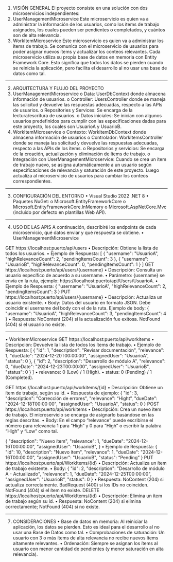 1. VISIÓN GENERAL
El proyecto consiste en una solución con dos microservicios independientes:
1.	UserManagementMicroservice
Este microservicio es quien va a administrar la información de los usuarios, como los ítems de trabajo asignados, los cuales pueden ser pendientes o completados, y cuántos son de alta relevancia.
2.	WorkItemMicroservice
Este microservicio es quien va a administrar los ítems de trabajo. Se comunica con el microservicio de usuarios para poder asignar nuevos ítems y actualizar los conteos relevantes.
Cada microservicio utiliza su propia base de datos en memoria con Entity Framework Core. Esto significa que todos los datos se pierden cuando se reinicia la aplicación, pero facilita el desarrollo al no usar una base de datos como tal.
________________________________________
2. ARQUITECTURA Y FLUJO DEL PROYECTO
1.	UserManagementMicroservice
o	Data: UserDbContext donde almacena información de usuarios.
o	Controller: UsersController donde se maneja las solicitud y devuelve las respuestas adecuadas, respecto a las APIs de usuarios.
o	Repositories y Services: Se encarga de la lectura/escritura de usuarios.
o	Datos iniciales: Se inician con algunos usuarios predefinidos para cumplir con las especificaciones dadas para este proyecto, los cuales son UsuarioA y UsuarioB.
2.	WorkItemMicroservice
o	Contexto: WorkItemDbContext donde almacena información de usuarios
o	Controlador: WorkItemsController donde se maneja las solicitud y devuelve las respuestas adecuadas, respecto a las APIs de los ítems.
o	Repositorios y servicios: Se encarga de la creación, actualización y eliminación de ítems de trabajo.
o	Integración con UserManagementMicroservice: Cuando se crea un ítem de trabajo nuevo, se asigna automáticamente a un usuario según especificaciones de relevancia y saturación de este proyecto. Luego actualiza al microservicio de usuarios para cambiar los conteos correspondientes.
________________________________________
3. CONFIGURACIÓN DEL ENTORNO
•	Visual Studio 2022 .NET 8
•	Paquetes NuGet:
o	Microsoft.EntityFrameworkCore
o	Microsoft.EntityFrameworkCore.InMemory
o	Microsoft.AspNetCore.Mvc (incluido por defecto en plantillas Web API).

________________________________________
4. USO DE LAS APIS
A continuación, describiré los endpoints de cada microservicio, qué datos enviar y qué respuesta se obtiene.
•	UserManagementMicroservice

GET https://localhost:puerto/api/users
•	Descripción: Obtiene la lista de todos los usuarios.
•	Ejemplo de Respuesta:
[
  {
    "username": "UsuarioA",
    "highRelevanceCount": 2,
    "pendingItemsCount": 3
  },
  {
    "username": "UsuarioB",
    "highRelevanceCount": 0,
    "pendingItemsCount": 1
  }
]
GET https://localhost:puerto/api/users/{username}
•	Descripción: Consulta un usuario específico de acuerdo a su username.
•	Parámetro: {username} se envía en la ruta, ejemplo: https://localhost:puerto/api/Users/UsuarioA.
•	Ejemplo de Respuesta:
{
  "username": "UsuarioA",
  "highRelevanceCount": 2,
  "pendingItemsCount": 3
}
PUT https://localhost:puerto/api/users/{username}
•	Descripción: Actualiza un usuario existente.
•	Body: Datos del usuario en formato JSON. Debe coincidir el username del body con el de la ruta. Ejemplo de body:
{
  "username": "UsuarioA",
  "highRelevanceCount": 3,
  "pendingItemsCount": 4
}
•	Respuesta: NoContent (204) si la actualización fue exitosa. NotFound (404) si el usuario no existe.
________________________________________
•	WorkItemMicroservice
GET https://localhost:puerto/api/workitems
•	Descripción: Devuelve la lista de todos los ítems de trabajo.
•	Ejemplo de Respuesta:
[
  {
    "id": 1,
    "description": "Revisar documentación",
    "relevance": 1,
    "dueDate": "2024-12-20T00:00:00",
    "assignedUser": "UsuarioA",
    "status": 0
  },
  {
    "id": 2,
    "description": "Desarrollo de módulo A",
    "relevance": 0,
    "dueDate": "2024-12-23T00:00:00",
    "assignedUser": "UsuarioB",
    "status": 0
  }
]
•	relevance: 0 (Low) / 1 (High).
•	status: 0 (Pending) / 1 (Completed).

GET https://localhost:puerto/api/workitems/{id}
•	Descripción: Obtiene un ítem de trabajo, según su id.
•	Respuesta de ejemplo:
{
  "id": 3,
  "description": "Corrección de errores",
  "relevance": “Hight”, 
  "dueDate": "2024-12-18T00:00:00",
  "assignedUser": "UsuarioA",
  "status": 0
}
POST https://localhost:puerto/api/workitems
•	Descripción: Crea un nuevo ítem de trabajo. El microservicio se encarga de asignarlo basándose en las reglas descritas.
•	Body:
En el campo “relevance” puede escribirse el número para relevancia 1 para “High” y 0 para “High” o escribir la palabra “High” y “Low” como tal.

{
  "description": "Nuevo ítem",
  "relevance": 1,
  "dueDate": "2024-12-16T00:00:00",
"assignedUser": "UsuarioB",
}
•	Ejemplo de Respuesta:
{
  "id": 10,
  "description": "Nuevo ítem",
  "relevance": 1,
  "dueDate": "2024-12-16T00:00:00",
  "assignedUser": "UsuarioB",
  "status": “Pending”
}
PUT https://localhost:puerto/api/WorkItems/{id}
•	Descripción: Actualiza un ítem de trabajo existente.
•	Body:
{
  "id": 2,
  "description": "Desarrollo de módulo A - Actualizado",
  "relevance": 1,
  "dueDate": "2024-12-25T00:00:00",
  "assignedUser": "UsuarioB",
  "status": 0
}
•	Respuesta: NoContent (204) si actualiza correctamente. BadRequest (400) si los IDs no coinciden. NotFound (404) si el ítem no existe.
DELETE https://localhost:puerto/api/WorkItems/{id}
•	Descripción: Elimina un ítem de trabajo según su id.
•	Respuesta: NoContent (204) si elimina correctamente; NotFound (404) si no existe.
________________________________________

7. CONSIDERACIONES
•	Base de datos en memoria: Al reiniciar la aplicación, los datos se pierden. Esto es ideal para el desarrollo al no usar una Base de Datos como tal.
•	Comprobaciones de saturación: Un usuario con 3 o más ítems de alta relevancia no recibe nuevos ítems altamente relevantes.
•	Ordenación: Siempre se asignan los ítems al usuario con menor cantidad de pendientes (y menor saturación en alta relevancia).
